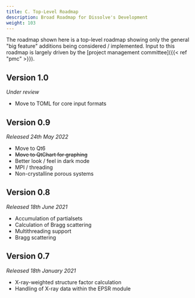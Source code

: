 ```yaml
---
title: C. Top-Level Roadmap
description: Broad Roadmap for Dissolve's Development
weight: 103
---
```


The roadmap shown here is a top-level roadmap showing only the general "big feature" additions being considered / implemented. Input to this roadmap is largely driven by the [project management committee]({{< ref "pmc" >}}).


## Version 1.0

_Under review_

- Move to TOML for core input formats

## Version 0.9

_Released 24th May 2022_

- Move to Qt6
- ~~Move to QtChart for graphing~~
- Better look / feel in dark mode
- MPI / threading
- Non-crystalline porous systems

## Version 0.8

_Released 18th June 2021_

- Accumulation of partialsets
- Calculation of Bragg scattering
- Multithreading support
- Bragg scattering

## Version 0.7

_Released 18th January 2021_

- X-ray-weighted structure factor calculation
- Handling of X-ray data within the EPSR module
